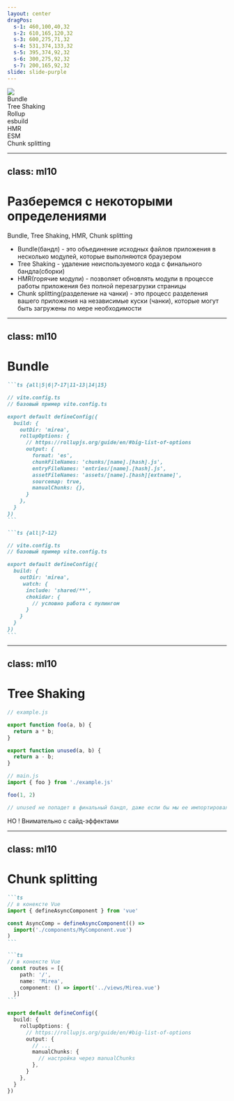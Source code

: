 ```yaml
---
layout: center
dragPos:
  s-1: 460,100,40,32
  s-2: 610,165,120,32
  s-3: 600,275,71,32
  s-4: 531,374,133,32
  s-5: 395,374,92,32
  s-6: 300,275,92,32
  s-7: 200,165,92,32
slide: slide-purple
---
```


<img src="https://vitejs.ru/logo-with-shadow.png" class="h-28" />


<div>
    <div v-click="1" v-drag="'s-1'" class="text-2xl !w-fit" >Bundle</div>
    <div v-click="2" v-drag="'s-2'" class="text-2xl !w-fit flex" >Tree Shaking</div>
    <div v-click="3" v-drag="'s-3'" class="text-2xl !w-fit" >Rollup</div>
    <div v-click="4" v-drag="'s-4'" class="text-2xl !w-fit" >esbuild</div>
    <div v-click="5" v-drag="'s-5'" class="text-2xl !w-fit" >HMR</div>
    <div v-click="6" v-drag="'s-6'" class="text-2xl !w-fit" >ESM</div>
    <div v-click="7" v-drag="'s-7'" class="text-2xl !w-fit" >Chunk splitting</div>
</div>


---
class: ml10
---

<h1>Разберемся с некоторыми определениями</h1>

Bundle, Tree Shaking, HMR, Chunk splitting

<v-clicks at="1" class="[&>li]:mb-5" mt15>

- Bundle(бандл) - это объединение исходных файлов приложения в несколько модулей, которые выполняются браузером
- Tree Shaking - удаление неиспользуемого кода с финального бандла(сборки)
- HMR(горячие модули) - позволяет обновлять модули в процессе работы приложения без полной перезагрузки страницы
- Chunk splitting(разделение на чанки) - это процесс разделения вашего приложения на независимые куски (чанки), которые могут быть загружены по мере необходимости
</v-clicks>

---
class: ml10
---

<h1>Bundle</h1>

<div v-click="1" mt-8>

````md magic-move {lines: true, at: 2}
```ts {all|5|6|7-17|11-13|14|15}

// vite.config.ts
// базовый пример vite.config.ts

export default defineConfig({
  build: {
    outDir: 'mirea', 
    rollupOptions: {
      // https://rollupjs.org/guide/en/#big-list-of-options
      output: {
        format: 'es', 
        chunkFileNames: 'chunks/[name].[hash].js',
        entryFileNames: 'entries/[name].[hash].js',
        assetFileNames: 'assets/[name].[hash][extname]',
        sourcemap: true, 
        manualChunks: {},
      }
    },
  }
})
```

```ts {all|7-12}

// vite.config.ts
// базовый пример vite.config.ts

export default defineConfig({
  build: {
    outDir: 'mirea', 
     watch: {
      include: 'shared/**',
      chokidar: {
        // условно работа с пулингом
      }
    }
  }
})
```
````

</div>


---
class: ml10
---

<h1>Tree Shaking</h1>

<div v-click="1" mt-8>

```ts
// example.js

export function foo(a, b) {
  return a * b;
}

export function unused(a, b) {
  return a - b;
}
```

```ts
// main.js
import { foo } from './example.js'

foo(1, 2)

// unused не попадет в финальный бандл, даже если бы мы ее импортировали
```

</div>

<p v-click="3">НО ! Внимательно с <span v-mark.orange="4">сайд-эффектами</span></p>

<!-- TODO -->

---
class: ml10
---

<h1>Chunk splitting</h1>

<div v-click="1" mt-8>

````md magic-move {lines: true, at: 2}
```ts
// в конексте Vue
import { defineAsyncComponent } from 'vue'

const AsyncComp = defineAsyncComponent(() =>
  import('./components/MyComponent.vue')
)
```

```ts
// в конексте Vue
 const routes = [{
    path: '/',
    name: 'Mirea',
    component: () => import('../views/Mirea.vue')
  }]
```
````

```ts
export default defineConfig({
  build: {
    rollupOptions: {
      // https://rollupjs.org/guide/en/#big-list-of-options
      output: {
        // ...
        manualChunks: {
          // настройка через manualChunks
        },
      }
    },
  }
})
```
</div>


